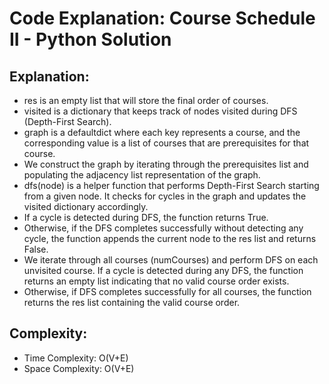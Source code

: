 # Code Explanation: Course Schedule II - Python Solution

## Explanation:

- res is an empty list that will store the final order of courses.
- visited is a dictionary that keeps track of nodes visited during DFS (Depth-First Search).
- graph is a defaultdict where each key represents a course, and the corresponding value is a list of courses that are prerequisites for that course.
- We construct the graph by iterating through the prerequisites list and populating the adjacency list representation of the graph.
- dfs(node) is a helper function that performs Depth-First Search starting from a given node. It checks for cycles in the graph and updates the visited dictionary accordingly.
- If a cycle is detected during DFS, the function returns True.
- Otherwise, if the DFS completes successfully without detecting any cycle, the function appends the current node to the res list and returns False.
- We iterate through all courses (numCourses) and perform DFS on each unvisited course. If a cycle is detected during any DFS, the function returns an empty list indicating that no valid course order exists.
- Otherwise, if DFS completes successfully for all courses, the function returns the res list containing the valid course order.

## Complexity:
- Time Complexity: O(V+E)
- Space Complexity: O(V+E)
